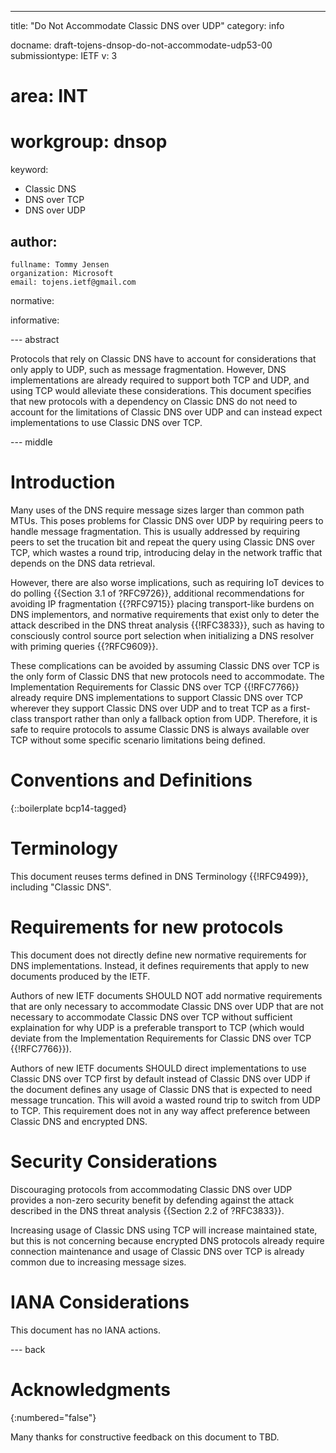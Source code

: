 ---
title: "Do Not Accommodate Classic DNS over UDP"
category: info

docname: draft-tojens-dnsop-do-not-accommodate-udp53-00
submissiontype: IETF
v: 3
# area: INT
# workgroup: dnsop
keyword:
 - Classic DNS
 - DNS over TCP
 - DNS over UDP

author:
 -
    fullname: Tommy Jensen
    organization: Microsoft
    email: tojens.ietf@gmail.com

normative:

informative:


--- abstract

Protocols that rely on Classic DNS have to account for considerations that only
apply to UDP, such as message fragmentation. However, DNS implementations are
already required to support both TCP and UDP, and using TCP would alleviate
these considerations. This document specifies that new protocols with a 
dependency on Classic DNS do not need to account for the limitations of Classic
DNS over UDP and can instead expect implementations to use Classic DNS over TCP.


--- middle

# Introduction

Many uses of the DNS require message sizes larger than common path MTUs. This
poses problems for Classic DNS over UDP by requiring peers to handle message
fragmentation. This is usually addressed by requiring peers to set the trucation
bit and repeat the query using Classic DNS over TCP, which wastes a round trip,
introducing delay in the network traffic that depends on the DNS data retrieval.

However, there are also worse implications, such as requiring IoT devices to do
polling {{Section 3.1 of ?RFC9726}}, additional recommendations for avoiding IP
fragmentation {{?RFC9715}} placing transport-like burdens on DNS implementors,
and normative requirements that exist only to deter the attack described in the
DNS threat analysis {{!RFC3833}}, such as having to consciously control source
port selection when initializing a DNS resolver with priming queries
{{?RFC9609}}.

These complications can be avoided by assuming Classic DNS over TCP is the only
form of Classic DNS that new protocols need to accommodate. The Implementation
Requirements for Classic DNS over TCP {{!RFC7766}} already require
DNS implementations to support Classic DNS over TCP wherever they support
Classic DNS over UDP and to treat TCP as a first-class transport rather than
only a fallback option from UDP. Therefore, it is safe to require protocols to
assume Classic DNS is always available over TCP without some specific scenario
limitations being defined.

# Conventions and Definitions

{::boilerplate bcp14-tagged}

# Terminology

This document reuses terms defined in DNS Terminology {{!RFC9499}}, including
"Classic DNS".

# Requirements for new protocols

This document does not directly define new normative requirements for DNS
implementations. Instead, it defines requirements that apply to new documents
produced by the IETF. 

Authors of new IETF documents SHOULD NOT add normative requirements that are
only necessary to accommodate Classic DNS over UDP that are not necessary to
accommodate Classic DNS over TCP without sufficient explaination for why UDP is
a preferable transport to TCP (which would deviate from the Implementation
Requirements for Classic DNS over TCP {{!RFC7766}}).

Authors of new IETF documents SHOULD direct implementations to use Classic
DNS over TCP first by default instead of Classic DNS over UDP if the document
defines any usage of Classic DNS that is expected to need message truncation.
This will avoid a wasted round trip to switch from UDP to TCP. This requirement
does not in any way affect preference between Classic DNS and encrypted DNS.


# Security Considerations

Discouraging protocols from accommodating Classic DNS over UDP provides a
non-zero security benefit by defending against the attack described in the DNS
threat analysis {{Section 2.2 of ?RFC3833}}.

Increasing usage of Classic DNS using TCP will increase maintained state, but
this is not concerning because encrypted DNS protocols already require
connection maintenance and usage of Classic DNS over TCP is already common due
to increasing message sizes.


# IANA Considerations

This document has no IANA actions.


--- back

# Acknowledgments
{:numbered="false"}

Many thanks for constructive feedback on this document to TBD.
